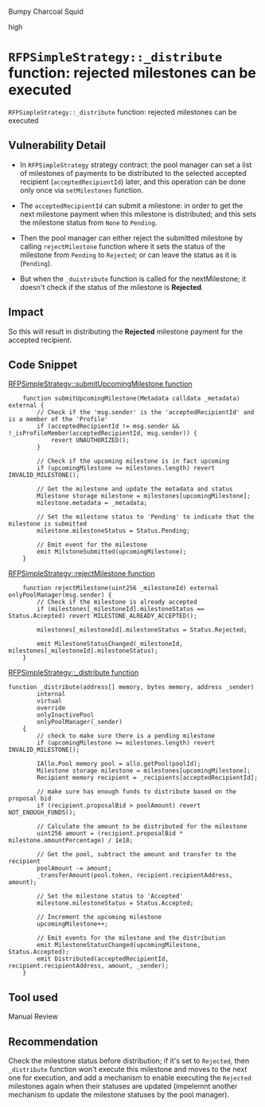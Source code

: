 Bumpy Charcoal Squid

high

# `RFPSimpleStrategy::_distribute` function: rejected milestones can be executed

`RFPSimpleStrategy::_distribute` function: rejected milestones can be executed

## Vulnerability Detail

- In `RFPSimpleStrategy` strategy contract: the pool manager can set a list of milestones of payments to be distributed to the selected accepted recipient (`acceptedRecipientId`) later, and this operation can be done only once via `setMilestones` function.

- The `acceptedRecipientId` can submit a milestone: in order to get the next milestone payment when this milestone is distributed; and this sets the milestone status from `None` to `Pending`.

- Then the pool manager can either reject the submitted milestone by calling `rejectMilestone` function where it sets the status of the milestone from `Pending` to `Rejected`; or can leave the status as it is (`Pending`).

- But when the `_duistribute` function is called for the nextMilestone; it doesn't check if the status of the milestone is **Rejected**.

## Impact

So this will result in distributing the **Rejected** milestone payment for the accepted recipient.

## Code Snippet

[RFPSimpleStrategy::submitUpcomingMilestone function](https://github.com/sherlock-audit/2023-09-Gitcoin/blob/6430c8004017e96ae2f5aac365bdefd0b6eeea72/allo-v2/contracts/strategies/rfp-simple/RFPSimpleStrategy.sol#L253-L271)

```solidity
    function submitUpcomingMilestone(Metadata calldata _metadata) external {
        // Check if the 'msg.sender' is the 'acceptedRecipientId' and is a member of the 'Profile'
        if (acceptedRecipientId != msg.sender && !_isProfileMember(acceptedRecipientId, msg.sender)) {
            revert UNAUTHORIZED();
        }

        // Check if the upcoming milestone is in fact upcoming
        if (upcomingMilestone >= milestones.length) revert INVALID_MILESTONE();

        // Get the milestone and update the metadata and status
        Milestone storage milestone = milestones[upcomingMilestone];
        milestone.metadata = _metadata;

        // Set the milestone status to 'Pending' to indicate that the milestone is submitted
        milestone.milestoneStatus = Status.Pending;

        // Emit event for the milestone
        emit MilstoneSubmitted(upcomingMilestone);
    }
```

[RFPSimpleStrategy::rejectMilestone function](https://github.com/sherlock-audit/2023-09-Gitcoin/blob/6430c8004017e96ae2f5aac365bdefd0b6eeea72/allo-v2/contracts/strategies/rfp-simple/RFPSimpleStrategy.sol#L283-L290)

```solidity
    function rejectMilestone(uint256 _milestoneId) external onlyPoolManager(msg.sender) {
        // Check if the milestone is already accepted
        if (milestones[_milestoneId].milestoneStatus == Status.Accepted) revert MILESTONE_ALREADY_ACCEPTED();

        milestones[_milestoneId].milestoneStatus = Status.Rejected;

        emit MilestoneStatusChanged(_milestoneId, milestones[_milestoneId].milestoneStatus);
    }
```

[RFPSimpleStrategy::\_distribute function](https://github.com/sherlock-audit/2023-09-Gitcoin/blob/6430c8004017e96ae2f5aac365bdefd0b6eeea72/allo-v2/contracts/strategies/rfp-simple/RFPSimpleStrategy.sol#L417-L450)

```solidity
function _distribute(address[] memory, bytes memory, address _sender)
        internal
        virtual
        override
        onlyInactivePool
        onlyPoolManager(_sender)
    {
        // check to make sure there is a pending milestone
        if (upcomingMilestone >= milestones.length) revert INVALID_MILESTONE();

        IAllo.Pool memory pool = allo.getPool(poolId);
        Milestone storage milestone = milestones[upcomingMilestone];
        Recipient memory recipient = _recipients[acceptedRecipientId];

        // make sure has enough funds to distribute based on the proposal bid
        if (recipient.proposalBid > poolAmount) revert NOT_ENOUGH_FUNDS();

        // Calculate the amount to be distributed for the milestone
        uint256 amount = (recipient.proposalBid * milestone.amountPercentage) / 1e18;

        // Get the pool, subtract the amount and transfer to the recipient
        poolAmount -= amount;
        _transferAmount(pool.token, recipient.recipientAddress, amount);

        // Set the milestone status to 'Accepted'
        milestone.milestoneStatus = Status.Accepted;

        // Increment the upcoming milestone
        upcomingMilestone++;

        // Emit events for the milestone and the distribution
        emit MilestoneStatusChanged(upcomingMilestone, Status.Accepted);
        emit Distributed(acceptedRecipientId, recipient.recipientAddress, amount, _sender);
    }
```

## Tool used

Manual Review

## Recommendation

Check the milestone status before distribution; if it's set to `Rejected`, then `_distribute` function won't execute this milestone and moves to the next one for execution, and add a mechanism to enable executing the `Rejected` milestones again when their statuses are updated (impelemnt another mechanism to update the milestone statuses by the pool manager).